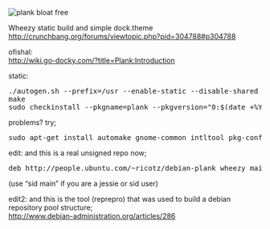 ![plank bloat free][1]

Wheezy static build and simple dock.theme  
<http://crunchbang.org/forums/viewtopic.php?pid=304788#p304788>

ofishal:  
<http://wiki.go-docky.com/?title=Plank:Introduction>

static:

<pre>./autogen.sh --prefix=/usr --enable-static --disable-shared
make
sudo checkinstall --pkgname=plank --pkgversion="0:$(date +%Y%m%d%H%M)-source" --backup=no --deldoc=yes --fstrans=no --default
</pre>

problems? try;

<pre>sudo apt-get install automake gnome-common intltool pkg-config valac libbamf3-dev libdbusmenu-gtk3-dev libgdk-pixbuf2.0-dev libgee-dev libglib2.0-dev libgtk-3-dev libwnck-3-dev libx11-dev </pre>

edit: and this is a real unsigned repo now;

<pre>deb http://people.ubuntu.com/~ricotz/debian-plank wheezy main</pre>

(use &#8220;sid main&#8221; if you are a jessie or sid user)

edit2: and this is the tool (reprepro) that was used to build a debian repository pool structure;  
<http://www.debian-administration.org/articles/286>

 [1]: http://shrani.si/f/3J/CG/1Ykr8BtF/plankbloatfree.png